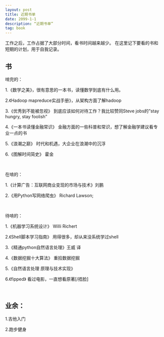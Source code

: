 ```yaml
---
layout: post
title: 近期书单
date: 2099-1-1
description: “近期书单”
tag: book
---   
```


工作之后，工作占据了大部分时间，看书时间越来越少。
在这里记下要看的书和短期的计划，用于自我记录。


## 书

啃完的：

1.《数学之美》，很有意思的一本书，读懂数学到底有什么用。

2.《Hadoop mapreduce实战手册》，从架构方面了解hadoop

3.《优秀到不能被忽视》 到底应该如何对待工作？我比较赞同Steve jobs的”stay hungry, stay foolish”

4.《一本书读懂金融常识》 金融方面的一些科普和常识，想了解金融学建议看专业一点的书

5.《浪潮之巅》 时代和机遇，大企业在浪潮中的沉浮

6.《图解时间简史》 霍金


<br/>

在啃的：


1.《计算广告：互联网商业变现的市场与技术》刘鹏

2.《用Python写网络爬虫》 Richard Lawson; 

<br/>

待啃的：

1.《机器学习系统设计》 Willi Richert

2.《Shell脚本学习指南》 用得很多，却从来没系统学过shell

3.《精通python自然语言处理》王威 译

4.《数据挖掘十大算法》 重拾数据挖掘

5.《自然语言处理 原理与技术实现》

6.《fipped》 看过电影，一直想看原著[/捂脸]

<br/>

## 业余：


1.吉他入门

2.跑步健身


